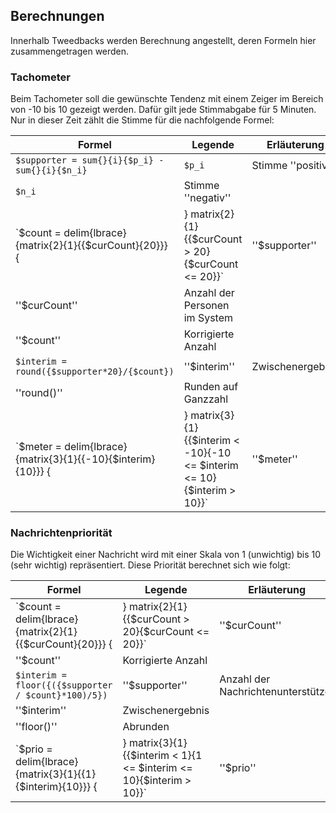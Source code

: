 ## Berechnungen

Innerhalb Tweedbacks werden Berechnung angestellt, deren Formeln hier zusammengetragen werden.

### Tachometer

Beim Tachometer soll die gewünschte Tendenz mit einem Zeiger im Bereich von -10 bis 10 gezeigt werden. Dafür gilt jede Stimmabgabe für 5 Minuten. Nur in dieser Zeit zählt die Stimme für die nachfolgende Formel:

Formel | Legende | Erläuterung
--- | --- | ---
`$supporter = sum{}{i}{$p_i} - sum{}{i}{$n_i}` | `$p_i` | Stimme ''positiv''
  | `$n_i` | Stimme ''negativ''
`$count = delim{lbrace}{matrix{2}{1}{{$curCount}{20}}} {|} matrix{2}{1}{{$curCount > 20}{$curCount <= 20}}`| ''$supporter'' | Anzahl der Nachrichtenunterstützer
  | ''$curCount'' | Anzahl der Personen im System
  | ''$count'' | Korrigierte Anzahl
`$interim = round({$supporter*20}/{$count})`| ''$interim'' | Zwischenergebnis
  | ''round()'' | Runden auf Ganzzahl
`$meter = delim{lbrace}{matrix{3}{1}{{-10}{$interim}{10}}} {|} matrix{3}{1}{{$interim < -10}{-10 <= $interim  <= 10}{$interim > 10}}`| ''$meter'' | Die zu ermittelnde Anzeigezahl

### Nachrichtenpriorität

Die Wichtigkeit einer Nachricht wird mit einer Skala von 1 (unwichtig) bis 10 (sehr wichtig) repräsentiert. Diese Priorität berechnet sich wie folgt:

Formel | Legende | Erläuterung
--- | --- | ---
`$count = delim{lbrace}{matrix{2}{1}{{$curCount}{20}}} {|} matrix{2}{1}{{$curCount > 20}{$curCount <= 20}}` | ''$curCount'' | Anzahl der Personen im System
  | ''$count'' | Korrigierte Anzahl
`$interim = floor({({$supporter / $count}*100)/5})`| ''$supporter'' | Anzahl der Nachrichtenunterstützer
  | ''$interim'' | Zwischenergebnis
  | ''floor()'' | Abrunden
`$prio = delim{lbrace}{matrix{3}{1}{{1}{$interim}{10}}} {|} matrix{3}{1}{{$interim < 1}{1 <= $interim  <= 10}{$interim > 10}}`| ''$prio'' | Die zu ermittelnde Priorität

